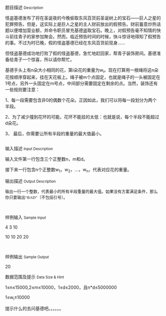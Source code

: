 <div class="panel panel-default">
<div class="area-title">
<span>
题目描述
<small>Description</small>
</span></div>
<div class="panel-body">

<p><span style="">怪盗基德发布了将在圣诞夜的今晚偷取东风百货前圣诞树上的宝石——巨人之星的犯罪预告。但是，这实际上是巨人之星的主人财前放出的假预告。财前蓄意炒热话题以便增加营业额，并命令职员冒充基德盗取宝石。晚上，对假预告毫不知情的快斗前往青子的家参加聚会。然而，临近预告时间的时候，快斗惊讶地得知了假预告的事。不过为时已晚，假的怪盗基德已经在东风百货前现身……</span></p><p><span style="">但怪盗基德成功地打败了<span style="">假的怪盗基德</span>，急忙地赶回家，帮青子装饰房间。基德准备给青子一个惊喜，所以请你帮忙。</span></p><p><span style="">基德</span><span style="">手头上有n朵大小相同的花，第i朵花的重量为w</span><sub style="">i</sub><span style="">。现在打算用一根绳将这n朵花按顺序穿起来，挂在天花板上。绳子被m个点固定，也就是绳子的一头被固定在1号点，另外一头固定在m号点，中间部分需要固定在剩余的点。当然，装饰还有一些规则要注意：</span></p><p><span style="">1、</span><span style="">每一段需要包含非0的偶数个花朵。正因如此，我们可以将每一段划分为两个半段。</span></p><p><span style="">2、为了减少撞到花环的可能，花环不能挂的太低：也就是说，每个半段不能超过d朵花。</span></p><p><span style="">3、</span><span style="font-family: 'Times New Roman';"> </span><span style="">最后，你需要让所有半段的重量的最大值最小。</span></p><p><span style=""></span><img src="/source/codevs/codevs-5158/img/aHR0cDovL3d3dy5qb3lvaS5jbi9wcm9ibGVtL2NvZGV2cy01MTU4L2h0dHA6Ly9jb2RldnMuY24vbWVkaWEvMzc5ZjgzOTk2NDUwNzA4Ml8yMDE2MDcxNzE2MDUyNF80MjMuanBn.jpg" title=""></p>

</div>
</div>

<div class="panel panel-default">
<div class="area-title">
<span>
输入描述
<small>Input Description</small>
</span></div>
<div class="panel-body">
<p><span style="">输入文件第一行包含三个正整数n，m和d。</span></p><p><span style="">接下来一行包含n个正整数w</span><sub style="">1</sub><span style="">，w</span><sub style="">2</sub><span style="">，…，w</span><sub style="">n</sub><span style="">，代表对应花的重量。</span></p>

</div>
</div>
<div  class="panel panel-default">
<div class="area-title">
<span>
输出描述
<small>Output Description</small>
</span></div>
<div class="panel-body">

<p><span style="font-size:13px;font-family:宋体">输出一行一个整数，代表最小的所有半段重量的最大值。如果没有方案满足条件，那么你只要输出“BAD”（不包括引号）。</span></p><p><br/></p>

</div>
</div>


<div class="panel panel-default">
<div class="area-title">
<span>
样例输入
<small>Sample Input</small>
</span></div>
<div class="panel-body">
<p><span style="">4 3 10</span></p><p><span style="">10 10 20 20</span></p><p><br></p>

</div>
</div>

<div class="panel panel-default">
<div class="area-title">
<span>
样例输出
<small>Sample Output</small>
</span></div>
<div class="panel-body">
<p><span style="">20</span></p>

</div>
</div>

<div class="panel panel-default">
<div class="area-title">
<span>
数据范围及提示
<small>Data Size & Hint</small>
</span></div>
<div class="panel-body">
<p><span style="">1≤n≤15000,2≤m≤10000，1≤d≤2000，且n*d≤5000000</span></p><p><span style=""><span style="">1≤w</span><sub style="">i</sub><span style="">≤10000</span></span></p><p>提示什么的去问基德吧。。。。。。<br></p>
</div>
</div>